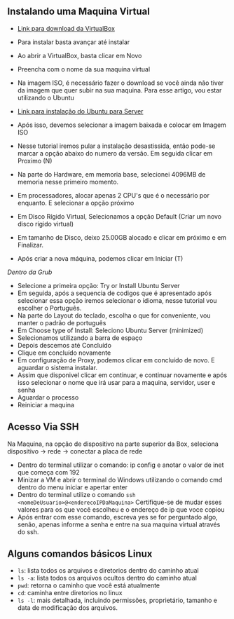 ## Instalando uma Maquina Virtual

- [Link para download da VirtualBox](https://www.virtualbox.org/wiki/Downloads)
- Para instalar basta avançar até instalar

- Ao abrir a VirtualBox, basta clicar em Novo
- Preencha com o nome da sua maquina virtual
- Na imagem ISO, é necessário fazer o download se você ainda não tiver da imagem que quer subir na sua maquina. Para esse artigo, vou estar utilizando o Ubuntu
- [Link para instalação do Ubuntu para Server](https://ubuntu.com/download/server)
- Após isso, devemos selecionar a imagem baixada e colocar em Imagem ISO
- Nesse tutorial iremos pular a instalação desastissida, então pode-se marcar a opção abaixo do numero da versão. Em seguida clicar em Proximo (N)

- Na parte do Hardware, em memoria base, selecionei 4096MB de memoria nesse primeiro momento.
- Em processadores, alocar apenas 2 CPU's que é o necessário por enquanto. E selecionar a opção próximo

- Em Disco Rígido Virtual, Selecionamos a opção Default (Criar um novo disco rígido virtual)
- Em tamanho de Disco, deixo 25.00GB alocado e clicar em próximo e em Finalizar.

- Após criar a nova máquina, podemos clicar em Iniciar (T)

*Dentro da Grub*

- Selecione a primeira opção: Try or Install Ubuntu Server
- Em seguida, após a sequencia de codigos que é apresentado após selecionar essa opção iremos selecionar o idioma, nesse tutorial vou escolher o Português.
- Na parte do Layout do teclado, escolha o que for conveniente, vou manter o padrão de português
- Em Choose type of Install: Seleciono Ubuntu Server (minimized)
- Selecionamos utilizando a barra de espaço
- Depois descemos até Concluído
- Clique em concluído novamente
- Em configuração de Proxy, podemos clicar em concluído de novo. E aguardar o sistema instalar.
- Assim que disponivel clicar em continuar, e continuar novamente e após isso selecionar o nome que irá usar para a maquina, servidor, user e senha
- Aguardar o processo
- Reiniciar a maquina

## Acesso Via SSH

Na Maquina, na opção de dispositivo na parte superior da Box, seleciona dispositivo -> rede -> conectar a placa de rede

- Dentro do terminal utilizar o comando: ip config e anotar o valor de inet que começa com 192
- Minizar a VM e abrir o terminal do Windows utilizando o comando cmd dentro do menu iniciar e apertar enter
- Dentro do terminal utilize o comando `ssh <nomeDeUsuario>@<enderecoIPDaMaquina>` Certifique-se de mudar esses valores para os que você escolheu e o endereço de ip que voce copiou
- Após entrar com esse comando, escreva yes se for perguntado algo, senão, apenas informe a senha e entre na sua maquina virtual através do ssh.

## Alguns comandos básicos Linux

- `ls`: lista todos os arquivos e diretorios dentro do caminho atual
- `ls -a`: lista todos os arquivos ocultos dentro do caminho atual
- `pwd`: retorna o caminho que você está atualmente
- `cd`: caminha entre diretorios no linux
- `ls -l`: mais detalhada, incluindo permissões, proprietário, tamanho e data de modificação dos arquivos.